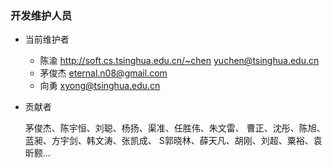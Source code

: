 ### 开发维护人员
 * 当前维护者
   * 陈渝 http://soft.cs.tsinghua.edu.cn/~chen  yuchen@tsinghua.edu.cn
   * 茅俊杰 eternal.n08@gmail.com
   * 向勇 xyong@tsinghua.edu.cn
 * 贡献者

   茅俊杰、陈宇恒、刘聪、杨扬、渠准、任胜伟、朱文雷、
曹正、沈彤、陈旭、蓝昶、方宇剑、韩文涛、张凯成、
S郭晓林、薛天凡、胡刚、刘超、粟裕、袁昕颢...


